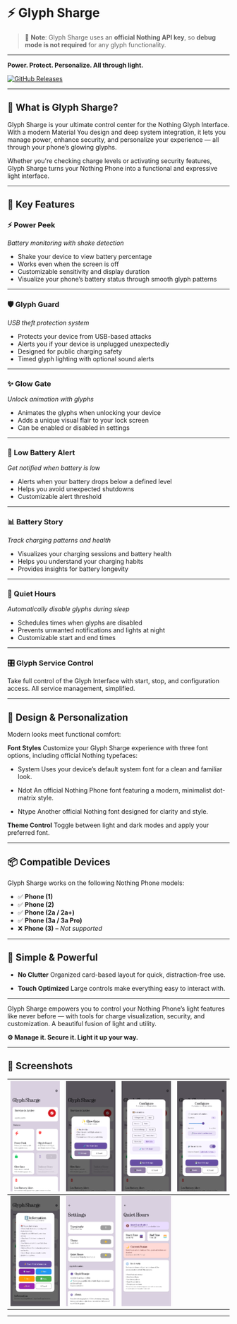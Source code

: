# ⚡ Glyph Sharge

> 🔐 **Note**: Glyph Sharge uses an **official Nothing API key**, so **debug mode is not required** for any glyph functionality.

---

**Power. Protect. Personalize. All through light.**

[![GitHub Releases](https://img.shields.io/github/v/release/bleelblep/Glyph-Sharge?label=Download\&style=flat-square)](https://github.com/bleelblep/Glyph-Sharge/releases)

---

## 🔌 What is Glyph Sharge?

Glyph Sharge is your ultimate control center for the Nothing Glyph Interface. With a modern Material You design and deep system integration, it lets you manage power, enhance security, and personalize your experience — all through your phone’s glowing glyphs.

Whether you're checking charge levels or activating security features, Glyph Sharge turns your Nothing Phone into a functional and expressive light interface.

---

## 🌟 Key Features

### ⚡ Power Peek

*Battery monitoring with shake detection*

* Shake your device to view battery percentage
* Works even when the screen is off
* Customizable sensitivity and display duration
* Visualize your phone’s battery status through smooth glyph patterns

---

### 🛡️ Glyph Guard

*USB theft protection system*

* Protects your device from USB-based attacks
* Alerts you if your device is unplugged unexpectedly
* Designed for public charging safety
* Timed glyph lighting with optional sound alerts

---

### ✨ Glow Gate

*Unlock animation with glyphs*

* Animates the glyphs when unlocking your device
* Adds a unique visual flair to your lock screen
* Can be enabled or disabled in settings

---

### 🔋 Low Battery Alert

*Get notified when battery is low*

* Alerts when your battery drops below a defined level
* Helps you avoid unexpected shutdowns
* Customizable alert threshold

---

### 📊 Battery Story

*Track charging patterns and health*

* Visualizes your charging sessions and battery health
* Helps you understand your charging habits
* Provides insights for battery longevity

---

### 🌙 Quiet Hours

*Automatically disable glyphs during sleep*

* Schedules times when glyphs are disabled
* Prevents unwanted notifications and lights at night
* Customizable start and end times

---

### 🎛 Glyph Service Control

Take full control of the Glyph Interface with start, stop, and configuration access.
All service management, simplified.

---

## 🎨 Design & Personalization

Modern looks meet functional comfort:

**Font Styles**
  Customize your Glyph Sharge experience with three font options, including official Nothing typefaces:

* System
Uses your device’s default system font for a clean and familiar look.

* Ndot
An official Nothing Phone font featuring a modern, minimalist dot-matrix style.

* Ntype
Another official Nothing font designed for clarity and style.

**Theme Control**
  Toggle between light and dark modes and apply your preferred font.

---

## 📦 Compatible Devices

Glyph Sharge works on the following Nothing Phone models:

* ✅ **Phone (1)**
* ✅ **Phone (2)**
* ✅ **Phone (2a / 2a+)**
* ✅ **Phone (3a / 3a Pro)**
* ❌ **Phone (3)** – *Not supported*

---

## 🧩 Simple & Powerful

* **No Clutter**
  Organized card-based layout for quick, distraction-free use.

* **Touch Optimized**
  Large controls make everything easy to interact with.

---

Glyph Sharge empowers you to control your Nothing Phone’s light features like never before — with tools for charge visualization, security, and customization. A beautiful fusion of light and utility.

**⚙️ Manage it. Secure it. Light it up your way.**

---

## 📱 Screenshots

| ![1](screenshots/1.png) | ![2](screenshots/2.png) | ![3](screenshots/3.png) | ![4](screenshots/4.png) |
| ----------------------- | ----------------------- | ----------------------- | ----------------------- |
| ![5](screenshots/5.png) | ![6](screenshots/6.png) | ![7](screenshots/7.png) | 

---
